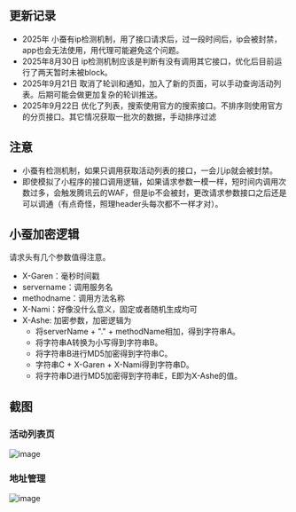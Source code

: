 ## 更新记录
- 2025年 小蚕有ip检测机制，用了接口请求后，过一段时间后，ip会被封禁，app也会无法使用，用代理可能避免这个问题。
- 2025年8月30日 ip检测机制应该是判断有没有调用其它接口，优化后目前运行了两天暂时未被block。
- 2025年9月21日 取消了轮训和通知，加入了新的页面，可以手动查询活动列表。后期可能会做更加复杂的轮训推送。
- 2025年9月22日 优化了列表，搜索使用官方的搜索接口。不排序则使用官方的分页接口。其它情况获取一批次的数据，手动排序过滤
## 注意
- 小蚕有检测机制，如果只调用获取活动列表的接口，一会儿ip就会被封禁。
- 即使模拟了小程序的接口调用逻辑，如果请求参数一模一样，短时间内调用次数过多，会触发腾讯云的WAF，但是ip不会被封，更改请求参数接口之后还是可以调通（有点奇怪，照理header头每次都不一样才对）。
## 小蚕加密逻辑
请求头有几个参数值得注意。
- X-Garen：毫秒时间戳
- servername：调用服务名
- methodname：调用方法名称
- X-Nami：好像没什么意义，固定或者随机生成均可
- X-Ashe: 加密参数，加密逻辑为
  - 将serverName + "." + methodName相加，得到字符串A。
  - 将字符串A转换为小写得到字符串B。
  - 将字符串B进行MD5加密得到字符串C。
  - 字符串C + X-Garen + X-Nami得到字符串D。
  - 将字符串D进行MD5加密得到字符串E，E即为X-Ashe的值。
## 截图
### 活动列表页
![image](https://github.com/lyrric/xiaochan/blob/main/images/index.png) 
### 地址管理
![image](https://github.com/lyrric/xiaochan/blob/main/images/location.png)

